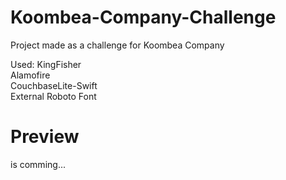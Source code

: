 # Koombea-Company-Challenge
Project made as a challenge for Koombea Company

Used:
KingFisher<br/>
Alamofire<br/>
CouchbaseLite-Swift<br/>
External Roboto Font<br/>

# Preview
is comming...
